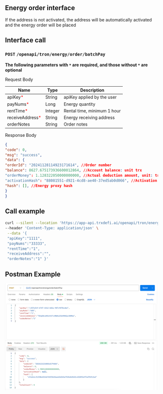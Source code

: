 ## Energy order interface
If the address is not activated, the address will be automatically activated and the energy order will be placed

## Interface call
### `POST` `/openapi/tron/energy/order/batchPay`
**The following parameters with `*` are required, and those without `*` are optional**

Request Body

| Name | Type | Description |
|------------------------------------------------|----------|---------------|
| apiKey<span style="color:red">*</span> | String | apiKey applied by the user |
| payNums<span style="color:red">*</span> | Long | Energy quantity |
| rentTime<span style="color:red">*</span> | Integer | Rental time, minimum 1 hour |
| receiveAddress<span style="color:red">*</span> | String | Energy receiving address |
| orderNotes | String | Order notes |

Response Body
```JSON
{
"code": 0,
"msg": "success",
"data": {
"orderId": "20241128114923171614", //Order number
"balance": 8627.675173936600012864, //Account balance: unit trx
"orderMoney": 1.128322050000000000, //Actual deduction amount, unit: trx
"activationHash": "88081551-d921-4cd8-ae40-37ed5ab0d066", //Activation hash
"hash": [], //Energy proxy hash
}
}

```

## Call example
```bash
curl --silent --location 'https://app-api.trxdefi.ai/openapi/tron/energy/order/batchPay' \ 
--header 'Content-Type: application/json' \
 --data '{
 "apiKey":"1111",
 "payNums":"33333",
 "rentTime":"1",
 "receiveAddress":"",
 "orderNotes":"1" }' 
``` 
## Postman Example
 ![img.png](img/batchPay.png)

